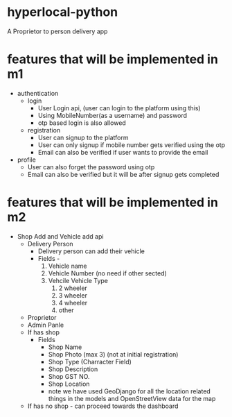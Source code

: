 # hyperlocal-python
A Proprietor to person delivery app
# features that will be implemented in m1
- authentication
  - login
    - User Login api, (user can login to the platform using this)
    - Using MobileNumber(as a username) and password
    - otp based login is also allowed
  - registration
    - User can signup to the platform
    - User can only signup if mobile number gets verified using the otp
    - Email can also be verified if user wants to provide the email
- profile
    - User can also forget the password using otp 
    - Email can also be verified but it will be after signup gets completed

# features that will be implemented in m2
- Shop Add and Vehicle add api
  - Delivery Person
    - Delivery person can add their vehicle
    - Fields - 
        1. Vehicle name
        2. Vehicle Number (no need if other sected)
        3. Vehcile Vehicle Type
            1. 2 wheeler
            2. 3 wheeler
            3. 4 wheeler
            4. other 
  - Proprietor
   - Admin Panle
    - If has shop
      - Fields
          - Shop Name
          - Shop Photo (max 3) (not at initial registration)
          - Shop Type (Charracter Field)
          - Shop Description
          - Shop GST NO.
          - Shop Location
          - note we have used GeoDjango for all the location related things in the models and OpenStreetView data for the map
    - If has no shop
          - can proceed towards the dashboard

